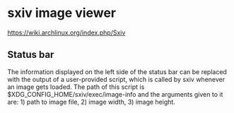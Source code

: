 # sxiv image viewer

https://wiki.archlinux.org/index.php/Sxiv

## Status bar

The information displayed on the left side of the status bar can be replaced with the output of a user-provided script, which is called by sxiv whenever an image gets loaded. The path of this script is $XDG_CONFIG_HOME/sxiv/exec/image-info and the arguments given to it are: 1) path to image file, 2) image width, 3) image height.
